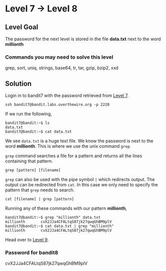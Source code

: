 # Level 7 → Level 8

## Level Goal

The password for the next level is stored in the file **data.txt** next to the word **millionth**

### Commands you may need to solve this level

grep, sort, uniq, strings, base64, tr, tar, gzip, bzip2, xxd

## Solution

Login in to bandit7 with the password retrieved from [Level 7](../Level%206%20→%20Level%207/).

```
ssh bandit7@bandit.labs.overthewire.org -p 2220
```

If we run the following,

```
bandit7@bandit:~$ ls
data.txt
bandit7@bandit:~$ cat data.txt
```

We see `data.txt` is a huge text file. We know the password is next to the word **millionth**. This is where we use the unix command `grep`. 

`grep` command searches a file for a pattern and returns all the lines containing that pattern. 

```
grep [pattern] [filename]
```

`grep` can also be used with the pipe symbol `|` which redirects output. The output can be redirected from `cat`. In this case we only need to specify the pattern that `grep` needs to search.

```
cat [filename] | grep [pattern]
```

Running any of these commands with our pattern **millionth**,

```
bandit7@bandit:~$ grep "millionth" data.txt
millionth       cvX2JJa4CFALtqS87jk27qwqGhBM9plV
bandit7@bandit:~$ cat data.txt | grep "millionth"
millionth       cvX2JJa4CFALtqS87jk27qwqGhBM9plV
```

Head over to [Level 9](../Level%208%20→%20Level%209/).

### Password for bandit8

cvX2JJa4CFALtqS87jk27qwqGhBM9plV